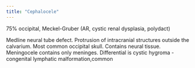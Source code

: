 ```yaml
---
title: "Cephalocele"
---
```

75% occipital, Meckel-Gruber (AR, cystic renal dysplasia, polydact)

Medline neural tube defect. Protrusion of intracranial structures outside the calvarium. Most common occipital skull. Contains neural tissue. Meningocele contains only meninges.
Differential is cystic hygroma - congenital lymphatic malformation,common

